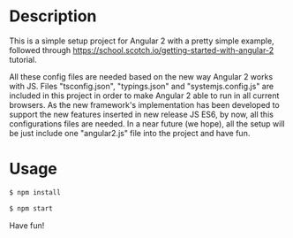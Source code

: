 Description
===========

This is a simple setup project for Angular 2 with a pretty simple example, followed through https://school.scotch.io/getting-started-with-angular-2 tutorial.

All these config files are needed based on the new way Angular 2 works with JS. 
Files "tsconfig.json", "typings.json" and "systemjs.config.js" are included in this project in order to make Angular 2 
able to run in all current browsers. As the new framework's implementation has been developed to support the new features inserted
in new release JS ES6, by now, all this configurations files are needed. In a near future (we hope), all the setup will be 
just include one "angular2.js" file into the project and have fun.

Usage
===========

```bash
$ npm install

$ npm start
```

Have fun!




